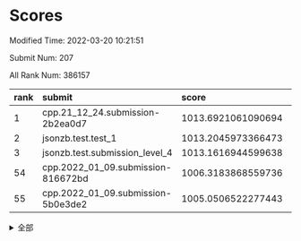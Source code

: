 # Scores

Modified Time: 2022-03-20 10:21:51

Submit Num: 207

All Rank Num: 386157

| rank |               submit               |       score        |       sigma        | pk_num |
| :--- | :--------------------------------- | :----------------- | :----------------- | :----- |
| 1    | cpp.21_12_24.submission-2b2ea0d7   | 1013.6921061090694 | 0.8317827908403093 | 7463   |
| 2    | jsonzb.test.test_1                 | 1013.2045973366473 | 0.8105748977968208 | 7456   |
| 3    | jsonzb.test.submission_level_4     | 1013.1616944599638 | 0.8217504781446032 | 7461   |
| 54   | cpp.2022_01_09.submission-816672bd | 1006.3183868559736 | 0.7460227663939907 | 7465   |
| 55   | cpp.2022_01_09.submission-5b0e3de2 | 1005.0506522277443 | 0.7182182388016185 | 7468   |


<details>
<summary>全部</summary>

| rank |                 submit                 |       score        |       sigma        | pk_num |
| :--- | :------------------------------------- | :----------------- | :----------------- | :----- |
| 1    | cpp.21_12_24.submission-2b2ea0d7       | 1013.6921061090694 | 0.8317827908403093 | 7463   |
| 2    | jsonzb.test.test_1                     | 1013.2045973366473 | 0.8105748977968208 | 7456   |
| 3    | jsonzb.test.submission_level_4         | 1013.1616944599638 | 0.8217504781446032 | 7461   |
| 4    | gobigger.level_3.submission_level_3_14 | 1012.2763909477562 | 0.813297577133448  | 7459   |
| 5    | gobigger.level_3.submission_level_3_20 | 1011.9184430389539 | 0.7895241203414602 | 7463   |
| 6    | gobigger.level_3.submission_level_3_9  | 1011.2478206179122 | 0.7620290279938472 | 7460   |
| 7    | gobigger.level_3.submission_level_3_12 | 1010.8996195052131 | 0.7721160606482872 | 7464   |
| 8    | gobigger.level_3.submission_level_3_44 | 1010.8512753367132 | 0.7400884844438183 | 7464   |
| 9    | gobigger.level_3.submission_level_3_10 | 1010.7445385888861 | 0.7698186137567287 | 7467   |
| 10   | gobigger.level_3.submission_level_3_1  | 1010.7091913625457 | 0.7817240526440116 | 7463   |
| 11   | gobigger.level_3.submission_level_3_49 | 1010.6773188257    | 0.7756805706524684 | 7461   |
| 12   | gobigger.level_3.submission_level_3_37 | 1010.6647683720838 | 0.7824245348679914 | 7471   |
| 13   | gobigger.level_3.submission_level_3_6  | 1010.5831026326246 | 0.752715800356779  | 7457   |
| 14   | gobigger.level_3.submission_level_3_40 | 1010.5508505120173 | 0.7861335027482463 | 7461   |
| 15   | gobigger.level_3.submission_level_3_11 | 1010.5127502930051 | 0.7657933764159421 | 7459   |
| 16   | gobigger.level_3.submission_level_3_35 | 1010.4865402047576 | 0.7790254931292557 | 7463   |
| 17   | gobigger.level_3.submission_level_3_33 | 1010.2798327406717 | 0.732095032755262  | 7463   |
| 18   | gobigger.level_3.submission_level_3_39 | 1010.2413899363881 | 0.7673350469614209 | 7464   |
| 19   | gobigger.level_3.submission_level_3_0  | 1010.1723067560591 | 0.7478602458024501 | 7460   |
| 20   | gobigger.level_3.submission_level_3_25 | 1010.0720183303425 | 0.7586156245182873 | 7464   |
| 21   | gobigger.level_3.submission_level_3_24 | 1010.0584642720684 | 0.7547064865960146 | 7465   |
| 22   | gobigger.level_3.submission_level_3_19 | 1010.0562046279481 | 0.750667590297689  | 7461   |
| 23   | gobigger.level_3.submission_level_3_13 | 1010.0405050561022 | 0.7715660344832083 | 7462   |
| 24   | gobigger.level_3.submission_level_3_17 | 1009.9502355446613 | 0.7518596563703014 | 7461   |
| 25   | gobigger.level_3.submission_level_3_36 | 1009.8580404049321 | 0.759644788218284  | 7463   |
| 26   | gobigger.level_3.submission_level_3_22 | 1009.7777654766861 | 0.752185358387309  | 7461   |
| 27   | gobigger.level_3.submission_level_3_5  | 1009.774643094666  | 0.7625072668192834 | 7461   |
| 28   | gobigger.level_3.submission_level_3_18 | 1009.7412301681172 | 0.7434519671421198 | 7463   |
| 29   | gobigger.level_3.submission_level_3_2  | 1009.7289849707927 | 0.7629769442948262 | 7464   |
| 30   | gobigger.level_3.submission_level_3_7  | 1009.7259983050635 | 0.7417038337384574 | 7460   |
| 31   | gobigger.level_3.submission_level_3_21 | 1009.6788358756235 | 0.7523410875534925 | 7464   |
| 32   | gobigger.level_3.submission_level_3_45 | 1009.6726637623899 | 0.7657908374788857 | 7458   |
| 33   | gobigger.level_3.submission_level_3_48 | 1009.6587179725243 | 0.7680309849914767 | 7462   |
| 34   | gobigger.level_3.submission_level_3_38 | 1009.6359443195468 | 0.7574021573304252 | 7460   |
| 35   | gobigger.level_3.submission_level_3_23 | 1009.5607430429578 | 0.7637165669711672 | 7460   |
| 36   | gobigger.level_3.submission_level_3_43 | 1009.5249939558028 | 0.7421084354625329 | 7463   |
| 37   | gobigger.level_3.submission_level_3_42 | 1009.5001957875432 | 0.7528702295363924 | 7465   |
| 38   | gobigger.level_3.submission_level_3_46 | 1009.4796808845637 | 0.7621652370720569 | 7461   |
| 39   | gobigger.level_3.submission_level_3_30 | 1009.4722519082678 | 0.7485523842453672 | 7459   |
| 40   | gobigger.level_3.submission_level_3_15 | 1009.449432544267  | 0.7592899380572647 | 7459   |
| 41   | gobigger.level_3.submission_level_3_31 | 1009.3846934822864 | 0.7470098608778183 | 7460   |
| 42   | gobigger.level_3.submission_level_3_4  | 1009.3481345028489 | 0.7615630117608434 | 7468   |
| 43   | gobigger.level_3.submission_level_3_29 | 1009.3468760066346 | 0.7468132951187879 | 7460   |
| 44   | gobigger.level_3.submission_level_3_26 | 1009.2998923675261 | 0.734264280565851  | 7462   |
| 45   | gobigger.level_3.submission_level_3_3  | 1009.2802407000279 | 0.7396772754184496 | 7465   |
| 46   | gobigger.level_3.submission_level_3_28 | 1009.2381732165979 | 0.7650379384255862 | 7463   |
| 47   | gobigger.level_3.submission_level_3_34 | 1009.0663941557956 | 0.7445055574792335 | 7464   |
| 48   | gobigger.level_3.submission_level_3_47 | 1009.032622871897  | 0.7427364216108598 | 7457   |
| 49   | gobigger.level_3.submission_level_3_8  | 1008.9202115943775 | 0.7406849072415709 | 7462   |
| 50   | gobigger.level_3.submission_level_3_27 | 1008.8813039222556 | 0.7439753212025676 | 7460   |
| 51   | gobigger.level_3.submission_level_3_32 | 1008.7299875143112 | 0.7543189166326633 | 7458   |
| 52   | gobigger.level_3.submission_level_3_16 | 1008.5451150181731 | 0.7512377651717019 | 7456   |
| 53   | gobigger.level_3.submission_level_3_41 | 1008.484524704504  | 0.7665026692641578 | 7464   |
| 54   | cpp.2022_01_09.submission-816672bd     | 1006.3183868559736 | 0.7460227663939907 | 7465   |
| 55   | cpp.2022_01_09.submission-5b0e3de2     | 1005.0506522277443 | 0.7182182388016185 | 7468   |
| 56   | gobigger.level_1.submission_level_1_29 | 1004.6412074707881 | 0.7329073026043884 | 7462   |
| 57   | gobigger.level_1.submission_level_1_46 | 1004.5284470345238 | 0.7244147156833154 | 7462   |
| 58   | gobigger.level_1.submission_level_1_25 | 1004.5062358920985 | 0.7162726477531838 | 7459   |
| 59   | gobigger.level_1.submission_level_1_11 | 1004.4931406212227 | 0.7187538860088669 | 7461   |
| 60   | gobigger.level_1.submission_level_1_40 | 1004.328890137256  | 0.7139024940056944 | 7457   |
| 61   | gobigger.level_1.submission_level_1_4  | 1004.2606714635162 | 0.7160543079983727 | 7464   |
| 62   | gobigger.level_1.submission_level_1_37 | 1004.2560220920553 | 0.7140936425780431 | 7461   |
| 63   | gobigger.level_1.submission_level_1_35 | 1004.1890336600923 | 0.7187157313849004 | 7462   |
| 64   | gobigger.level_1.submission_level_1_27 | 1004.073349028971  | 0.7174409616762139 | 7463   |
| 65   | gobigger.level_1.submission_level_1_6  | 1004.0594975866554 | 0.7195008376950425 | 7465   |
| 66   | gobigger.level_1.submission_level_1_1  | 1004.0379511313015 | 0.7159394409284673 | 7459   |
| 67   | gobigger.level_1.submission_level_1_14 | 1003.7587353685335 | 0.7314129302056886 | 7461   |
| 68   | gobigger.level_1.submission_level_1_20 | 1003.7283846273115 | 0.7210556064562325 | 7463   |
| 69   | gobigger.level_1.submission_level_1_17 | 1003.7163040186853 | 0.708772114528367  | 7467   |
| 70   | gobigger.level_1.submission_level_1_22 | 1003.651082847492  | 0.7247859623286441 | 7461   |
| 71   | gobigger.level_1.submission_level_1_45 | 1003.6428761445152 | 0.7223178199098724 | 7462   |
| 72   | gobigger.level_1.submission_level_1_49 | 1003.6361534103339 | 0.7223764736836276 | 7466   |
| 73   | gobigger.level_1.submission_level_1_23 | 1003.606205344599  | 0.7142541110754775 | 7462   |
| 74   | gobigger.level_1.submission_level_1_31 | 1003.5891869523001 | 0.7089234298483644 | 7465   |
| 75   | gobigger.level_1.submission_level_1_32 | 1003.4962408687338 | 0.7125355576261526 | 7462   |
| 76   | gobigger.level_1.submission_level_1_3  | 1003.4817851542774 | 0.7247311497465364 | 7463   |
| 77   | gobigger.level_1.submission_level_1_5  | 1003.4664626252426 | 0.7176350783289086 | 7457   |
| 78   | gobigger.level_1.submission_level_1_8  | 1003.4471791195585 | 0.7255951484786863 | 7463   |
| 79   | gobigger.level_1.submission_level_1_41 | 1003.4237403121945 | 0.7174864156048231 | 7463   |
| 80   | gobigger.level_1.submission_level_1_48 | 1003.3879138380437 | 0.7177493929195801 | 7460   |
| 81   | gobigger.level_1.submission_level_1_19 | 1003.3764365846473 | 0.7091647064869473 | 7461   |
| 82   | gobigger.level_1.submission_level_1_36 | 1003.3588418608    | 0.7123918415607677 | 7458   |
| 83   | gobigger.level_1.submission_level_1_21 | 1003.3494551846744 | 0.7278576898446288 | 7457   |
| 84   | gobigger.level_1.submission_level_1_43 | 1003.2929340975438 | 0.7159457510695457 | 7462   |
| 85   | gobigger.level_1.submission_level_1_24 | 1003.251847885952  | 0.7214028357222607 | 7458   |
| 86   | gobigger.level_1.submission_level_1_38 | 1003.2242545104396 | 0.7108890245245371 | 7467   |
| 87   | gobigger.level_1.submission_level_1_13 | 1003.1965446409315 | 0.7144481927493245 | 7460   |
| 88   | gobigger.level_1.submission_level_1_15 | 1003.0756601254584 | 0.7227443817611342 | 7460   |
| 89   | gobigger.level_1.submission_level_1_16 | 1002.9870560113962 | 0.714505233403181  | 7463   |
| 90   | gobigger.level_1.submission_level_1_42 | 1002.9857450565158 | 0.7083449767402669 | 7465   |
| 91   | gobigger.level_1.submission_level_1_34 | 1002.9274030532795 | 0.7161456815907186 | 7461   |
| 92   | gobigger.level_1.submission_level_1_0  | 1002.7192220810658 | 0.7002725707270815 | 7460   |
| 93   | gobigger.level_1.submission_level_1_26 | 1002.7103727710788 | 0.7187387158477787 | 7462   |
| 94   | gobigger.level_1.submission_level_1_18 | 1002.689177891443  | 0.7130374088658914 | 7468   |
| 95   | gobigger.level_1.submission_level_1_33 | 1002.6625122027783 | 0.7185036681439589 | 7464   |
| 96   | gobigger.level_1.submission_level_1_39 | 1002.6621774832515 | 0.7142553951380414 | 7462   |
| 97   | gobigger.level_1.submission_level_1_47 | 1002.608722588276  | 0.701713842098154  | 7464   |
| 98   | gobigger.level_1.submission_level_1_2  | 1002.57310966501   | 0.7055938317852093 | 7467   |
| 99   | gobigger.level_1.submission_level_1_9  | 1002.5555596382154 | 0.7078680991019394 | 7461   |
| 100  | gobigger.level_1.submission_level_1_12 | 1002.5284702278249 | 0.7254339822064857 | 7466   |
| 101  | gobigger.level_1.submission_level_1_30 | 1002.4643008852292 | 0.7154783638451304 | 7461   |
| 102  | gobigger.level_1.submission_level_1_10 | 1002.445811451719  | 0.7090419899535643 | 7461   |
| 103  | gobigger.level_1.submission_level_1_28 | 1002.2629173002924 | 0.7140233561623623 | 7463   |
| 104  | gobigger.level_1.submission_level_1_7  | 1001.9513370245597 | 0.7136490410013034 | 7460   |
| 105  | gobigger.level_1.submission_level_1_44 | 1001.4834583281128 | 0.705598702487204  | 7466   |
| 106  | gobigger.random.submission_random_45   | 997.2370722421207  | 0.7008501749881668 | 7461   |
| 107  | gobigger.random.submission_random_8    | 997.0488395213692  | 0.7010465320457955 | 7462   |
| 108  | gobigger.random.submission_random_19   | 997.0386641099605  | 0.7060777956642044 | 7462   |
| 109  | gobigger.random.submission_random_46   | 996.9500719854227  | 0.7047734049072086 | 7459   |
| 110  | gobigger.random.submission_random_2    | 996.8807681138575  | 0.7128241511350505 | 7466   |
| 111  | gobigger.random.submission_random_48   | 996.7480356861928  | 0.7014062487027771 | 7459   |
| 112  | gobigger.random.submission_random_9    | 996.7301689912832  | 0.7061731101467377 | 7463   |
| 113  | gobigger.random.submission_random_1    | 996.6964388152546  | 0.7102640538959923 | 7464   |
| 114  | gobigger.random.submission_random_3    | 996.6760528966944  | 0.7059216273462703 | 7465   |
| 115  | gobigger.random.submission_random_30   | 996.6682216864242  | 0.7186773725092861 | 7459   |
| 116  | gobigger.random.submission_random_42   | 996.6610361163645  | 0.7341506306171944 | 7461   |
| 117  | gobigger.random.submission_random_16   | 996.6112443909482  | 0.7064256409462117 | 7459   |
| 118  | gobigger.random.submission_random_15   | 996.4341496209177  | 0.7016850105577088 | 7461   |
| 119  | gobigger.random.submission_random_28   | 996.416403046048   | 0.6986862543815037 | 7463   |
| 120  | gobigger.random.submission_random_29   | 996.2905027738674  | 0.711610666167246  | 7467   |
| 121  | gobigger.random.submission_random_13   | 996.264845554409   | 0.7184363904128745 | 7461   |
| 122  | gobigger.random.submission_random_17   | 996.2325089409558  | 0.6989134264858562 | 7465   |
| 123  | gobigger.random.submission_random_44   | 996.2248986428303  | 0.7222369387132839 | 7461   |
| 124  | gobigger.random.submission_random_6    | 996.1377759396714  | 0.7112003022768352 | 7458   |
| 125  | gobigger.random.submission_random_37   | 996.1336737848126  | 0.7072838090833024 | 7467   |
| 126  | gobigger.random.submission_random_0    | 996.1207832163393  | 0.7029698622653068 | 7466   |
| 127  | gobigger.random.submission_random_4    | 996.1102441047244  | 0.7000184119248526 | 7459   |
| 128  | gobigger.random.submission_random_34   | 996.0617175942554  | 0.7059191831968846 | 7463   |
| 129  | gobigger.random.submission_random_23   | 996.0495485234659  | 0.712437248242372  | 7465   |
| 130  | gobigger.random.submission_random_11   | 996.0398691926212  | 0.7211825993288867 | 7462   |
| 131  | gobigger.random.submission_random_12   | 995.9719282286204  | 0.7144303032685606 | 7463   |
| 132  | gobigger.random.submission_random_25   | 995.9629712064342  | 0.7062045630979833 | 7462   |
| 133  | gobigger.random.submission_random_38   | 995.961903611735   | 0.7140941226732695 | 7460   |
| 134  | gobigger.random.submission_random_7    | 995.9315164307436  | 0.7139945237611809 | 7458   |
| 135  | gobigger.random.submission_random_33   | 995.9149219694914  | 0.720063047924342  | 7461   |
| 136  | gobigger.random.submission_random_26   | 995.8961229018041  | 0.7056967104365605 | 7458   |
| 137  | gobigger.random.submission_random_21   | 995.8797620985496  | 0.7067019525251143 | 7462   |
| 138  | gobigger.random.submission_random_32   | 995.8787585354848  | 0.705500181424537  | 7457   |
| 139  | gobigger.random.submission_random_20   | 995.8218789316113  | 0.6985754753879373 | 7460   |
| 140  | gobigger.random.submission_random_41   | 995.7973247251955  | 0.7176418830614936 | 7461   |
| 141  | gobigger.random.submission_random_49   | 995.7281868902938  | 0.7067711626770972 | 7467   |
| 142  | gobigger.random.submission_random_14   | 995.7252101267248  | 0.7051403287832064 | 7467   |
| 143  | gobigger.random.submission_random_47   | 995.7039758737301  | 0.711640320748191  | 7462   |
| 144  | gobigger.random.submission_random_5    | 995.5337639938982  | 0.7126862712834159 | 7460   |
| 145  | gobigger.random.submission_random_36   | 995.4731807482534  | 0.7132539859119535 | 7460   |
| 146  | gobigger.random.submission_random_43   | 995.44953086679    | 0.7222254995367312 | 7461   |
| 147  | gobigger.random.submission_random_31   | 995.3224661351389  | 0.7189627955904433 | 7462   |
| 148  | gobigger.random.submission_random_39   | 995.3037060990656  | 0.7155256471451759 | 7461   |
| 149  | gobigger.random.submission_random_40   | 995.2969396977186  | 0.7168734200612976 | 7460   |
| 150  | gobigger.random.submission_random_18   | 995.2365197811928  | 0.7125627269620507 | 7462   |
| 151  | gobigger.random.submission_random_27   | 995.1270554266634  | 0.7133973977852245 | 7458   |
| 152  | gobigger.random.submission_random_22   | 994.9707546945924  | 0.7259538568407123 | 7458   |
| 153  | gobigger.random.submission_random_24   | 994.8404328725962  | 0.7305268295097066 | 7462   |
| 154  | gobigger.random.submission_random_35   | 994.742001308395   | 0.7226648903193053 | 7461   |
| 155  | gobigger.random.submission_random_10   | 994.6535028483685  | 0.7194348604165525 | 7464   |
| 156  | gobigger.level_2.submission_level_2_26 | 993.9507102673613  | 0.7324712844939433 | 7463   |
| 157  | gobigger.level_2.submission_level_2_29 | 993.8663042420433  | 0.7415935483750157 | 7464   |
| 158  | gobigger.level_2.submission_level_2_20 | 993.7912029575754  | 0.7314447168224121 | 7461   |
| 159  | gobigger.level_2.submission_level_2_11 | 993.5303668425237  | 0.7296749903599508 | 7461   |
| 160  | gobigger.level_2.submission_level_2_21 | 993.3998411122328  | 0.7334278324246741 | 7462   |
| 161  | gobigger.level_2.submission_level_2_42 | 993.1339451690535  | 0.7300127459806178 | 7463   |
| 162  | gobigger.level_2.submission_level_2_45 | 993.0807328002045  | 0.7394468557488262 | 7463   |
| 163  | gobigger.level_2.submission_level_2_30 | 993.0297074930463  | 0.7372077169735433 | 7463   |
| 164  | gobigger.level_2.submission_level_2_38 | 992.9739785665475  | 0.732168121594287  | 7463   |
| 165  | gobigger.level_2.submission_level_2_40 | 992.9463076392649  | 0.7554940734976259 | 7464   |
| 166  | gobigger.level_2.submission_level_2_2  | 992.9042669945029  | 0.7546741880767474 | 7461   |
| 167  | gobigger.level_2.submission_level_2_4  | 992.8674949205875  | 0.7591257761562713 | 7459   |
| 168  | gobigger.level_2.submission_level_2_19 | 992.8139199490711  | 0.764959095418765  | 7461   |
| 169  | gobigger.level_2.submission_level_2_32 | 992.7672336399646  | 0.7451272238117392 | 7461   |
| 170  | gobigger.level_2.submission_level_2_37 | 992.7521868423148  | 0.7626296845538619 | 7455   |
| 171  | gobigger.level_2.submission_level_2_23 | 992.5131976354039  | 0.7357403104921297 | 7464   |
| 172  | gobigger.level_2.submission_level_2_46 | 992.4988392434658  | 0.7419261980397144 | 7460   |
| 173  | gobigger.level_2.submission_level_2_5  | 992.4169259171929  | 0.7230703548648141 | 7461   |
| 174  | gobigger.level_2.submission_level_2_31 | 992.3943003165888  | 0.7181443598616312 | 7456   |
| 175  | gobigger.level_2.submission_level_2_49 | 992.3352111949356  | 0.7373118359447969 | 7470   |
| 176  | gobigger.level_2.submission_level_2_39 | 992.267035438782   | 0.7417174581678958 | 7457   |
| 177  | gobigger.level_2.submission_level_2_0  | 992.2641782696526  | 0.7394186952061997 | 7461   |
| 178  | gobigger.level_2.submission_level_2_22 | 992.1769708674311  | 0.7502060461405765 | 7457   |
| 179  | gobigger.level_2.submission_level_2_1  | 991.9943773631366  | 0.7365379151670715 | 7462   |
| 180  | gobigger.level_2.submission_level_2_18 | 991.9935545844131  | 0.744310127429441  | 7460   |
| 181  | gobigger.level_2.submission_level_2_17 | 991.886391785291   | 0.7495761591913647 | 7465   |
| 182  | gobigger.level_2.submission_level_2_9  | 991.8552115609858  | 0.7373186471537945 | 7464   |
| 183  | gobigger.level_2.submission_level_2_15 | 991.847363304152   | 0.7644345198105192 | 7465   |
| 184  | gobigger.level_2.submission_level_2_14 | 991.8241863373793  | 0.7492746582266171 | 7467   |
| 185  | gobigger.level_2.submission_level_2_10 | 991.8076722149066  | 0.7476975229009339 | 7462   |
| 186  | gobigger.level_2.submission_level_2_35 | 991.8071788383015  | 0.7383682021145109 | 7466   |
| 187  | gobigger.level_2.submission_level_2_36 | 991.7851094079444  | 0.7525519806338705 | 7468   |
| 188  | gobigger.level_2.submission_level_2_3  | 991.702843444891   | 0.7598511448645343 | 7461   |
| 189  | gobigger.level_2.submission_level_2_16 | 991.6834436685668  | 0.7628408108083421 | 7464   |
| 190  | gobigger.level_2.submission_level_2_6  | 991.6421147143064  | 0.7638868584912871 | 7460   |
| 191  | gobigger.level_2.submission_level_2_12 | 991.6139483669855  | 0.7577575060193753 | 7461   |
| 192  | gobigger.level_2.submission_level_2_44 | 991.5963081049373  | 0.7407866761238537 | 7466   |
| 193  | gobigger.level_2.submission_level_2_48 | 991.4838639272832  | 0.7576798316862273 | 7459   |
| 194  | gobigger.level_2.submission_level_2_43 | 991.4761976101573  | 0.7765904865607468 | 7458   |
| 195  | gobigger.level_2.submission_level_2_28 | 991.4365228287248  | 0.7563640236332471 | 7461   |
| 196  | gobigger.level_2.submission_level_2_41 | 991.2750743162436  | 0.7580607402785157 | 7466   |
| 197  | gobigger.level_2.submission_level_2_25 | 991.264245512548   | 0.7697203958664213 | 7461   |
| 198  | gobigger.level_2.submission_level_2_13 | 991.2474540708512  | 0.7615667796710492 | 7460   |
| 199  | gobigger.level_2.submission_level_2_47 | 991.0231246867862  | 0.7312916438888376 | 7462   |
| 200  | gobigger.level_2.submission_level_2_7  | 990.8988751105885  | 0.7754587273636903 | 7465   |
| 201  | gobigger.level_2.submission_level_2_34 | 990.8176806793919  | 0.7501106131845475 | 7464   |
| 202  | gobigger.level_2.submission_level_2_24 | 990.7953255138856  | 0.771115926282576  | 7461   |
| 203  | gobigger.level_2.submission_level_2_27 | 990.1855205206663  | 0.7529078244404633 | 7464   |
| 204  | gobigger.level_2.submission_level_2_33 | 989.9428254864785  | 0.7661501057796678 | 7462   |
| 205  | gobigger.level_2.submission_level_2_8  | 989.8958092406942  | 0.7695047790879944 | 7464   |
| 206  | gobigger.none.submission_none_0        | 976.3241549709702  | 1.4280461837667646 | 7463   |
| 207  | gobigger.none.submission_none_1        | 974.4719954624748  | 1.677035388489964  | 7461   |

</details>